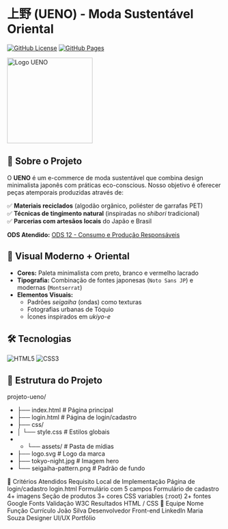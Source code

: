 # 上野 (UENO) - Moda Sustentável Oriental  

[![GitHub License](https://img.shields.io/badge/license-MIT-green)](https://github.com/SamuelUenoUTFPR/UENO/blob/main/LICENSE)
[![GitHub Pages](https://img.shields.io/badge/Deploy-GitHub%20Pages-blue)](https://samueluenoutfpr.github.io/UENO/)

<img src="assets/logo.svg" alt="Logo UENO" width="200"/>

## 🌱 Sobre o Projeto  
O **UENO** é um e-commerce de moda sustentável que combina design minimalista japonês com práticas eco-conscious. Nosso objetivo é oferecer peças atemporais produzidas através de:  

✅ **Materiais reciclados** (algodão orgânico, poliéster de garrafas PET)  
✅ **Técnicas de tingimento natural** (inspiradas no *shibori* tradicional)  
✅ **Parcerias com artesãos locais** do Japão e Brasil  

**ODS Atendido:** [ODS 12 - Consumo e Produção Responsáveis](https://brasil.un.org/pt-br/sdgs/12)  

## 🎌 Visual Moderno + Oriental  
- **Cores:** Paleta minimalista com preto, branco e vermelho lacrado  
- **Tipografia:** Combinação de fontes japonesas (`Noto Sans JP`) e modernas (`Montserrat`)  
- **Elementos Visuais:**  
  - Padrões *seigaiha* (ondas) como texturas  
  - Fotografias urbanas de Tóquio  
  - Ícones inspirados em *ukiyo-e*  

## 🛠️ Tecnologias  
<img src="https://img.shields.io/badge/HTML5-E34F26?style=for-the-badge&logo=html5&logoColor=white" alt="HTML5"> <img src="https://img.shields.io/badge/CSS3-1572B6?style=for-the-badge&logo=css3&logoColor=white" alt="CSS3">

## 📂 Estrutura do Projeto  
projeto-ueno/
- ├── index.html # Página principal
- ├── login.html # Página de login/cadastro
- ├── css/
- │ └── style.css # Estilos globais
- - └── assets/ # Pasta de mídias
- ├── logo.svg # Logo da marca
- ├── tokyo-night.jpg # Imagem hero
- └── seigaiha-pattern.png # Padrão de fundo

📝 Critérios Atendidos
Requisito	Local de Implementação
Página de login/cadastro	login.html
Formulário com 5 campos	Formulário de cadastro
4+ imagens	Seção de produtos
3+ cores	CSS variables (:root)
2+ fontes	Google Fonts
Validação W3C	Resultados HTML / CSS
👥 Equipe
Nome	Função	Currículo
João Silva	Desenvolvedor Front-end	LinkedIn
Maria Souza	Designer UI/UX	Portfólio
